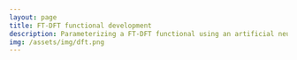 ```yaml
---
layout: page
title: FT-DFT functional development
description: Parameterizing a FT-DFT functional using an artificial neural network
img: /assets/img/dft.png
---
```


